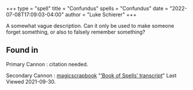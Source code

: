 +++
type = "spell"
title = "Confundus"
spells = "Confundus"
date = "2022-07-08T17:09:03-04:00"
author = "Luke Schierer"
+++

A somewhat vague description. Can it only be used to make someone forget something, or also to falsely remember something?

## Found in

Primary Cannon
:   citation needed.

Secondary Cannon
:   [magicscrapbook](https://magicscrapbook.tumblr.com/)
    "[‘Book of Spells’ transcript](https://magicscrapbook.tumblr.com/post/162085200042/book-of-spells-transcript)"
    Last Viewed 2021-09-30.
